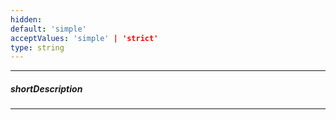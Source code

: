```yaml
---
hidden: 
default: 'simple'
acceptValues: 'simple' | 'strict'
type: string
---
```

---
##### shortDescription

---
